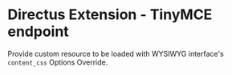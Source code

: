# Directus Extension - TinyMCE endpoint

Provide custom resource to be loaded with WYSIWYG interface's `content_css` Options Override.
